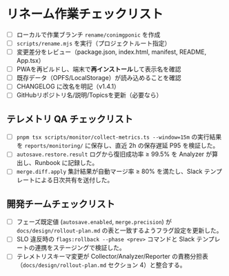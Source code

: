 
# リネーム作業チェックリスト
- [ ] ローカルで作業ブランチ `rename/conimgponic` を作成
- [ ] `scripts/rename.mjs` を実行（プロジェクトルート指定）
- [ ] 変更差分をレビュー（package.json, index.html, manifest, README, App.tsx）
- [ ] PWAを再ビルドし、端末で**再インストール**して表示名を確認
- [ ] 既存データ（OPFS/LocalStorage）が読み込めることを確認
- [ ] CHANGELOG に改名を明記（v1.4.1）
- [ ] GitHubリポジトリ名/説明/Topicsを更新（必要なら）

## テレメトリ QA チェックリスト
- [ ] `pnpm tsx scripts/monitor/collect-metrics.ts --window=15m` の実行結果を `reports/monitoring/` に保存し、直近 2h の保存遅延 P95 を検証した。
- [ ] `autosave.restore.result` ログから復旧成功率 ≥ 99.5% を Analyzer が算出し、Runbook に記録した。
- [ ] `merge.diff.apply` 集計結果が自動マージ率 ≥ 80% を満たし、Slack テンプレートによる日次共有を送付した。

## 開発チームチェックリスト
- [ ] フェーズ既定値 (`autosave.enabled`, `merge.precision`) が `docs/design/rollout-plan.md` の表と一致するようフラグ設定を更新した。
- [ ] SLO 違反時の `flags:rollback --phase <prev>` コマンドと Slack テンプレートの連携をステージングで検証した。
- [ ] テレメトリスキーマ変更が Collector/Analyzer/Reporter の責務分担表（`docs/design/rollout-plan.md` セクション 4）と整合する。

